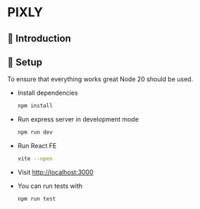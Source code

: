 # PIXLY

## 💬 Introduction


## 🔧 Setup

To ensure that everything works great Node 20 should be used.

- Install dependencies

  ```sh
  npm install
  ```

- Run express server in development mode

  ```sh
  npm run dev
  ```


- Run React FE

  ```sh
  vite --open
  ```

- Visit <http://localhost:3000>

- You can run tests with

  ```sh
  npm run test
  ```
